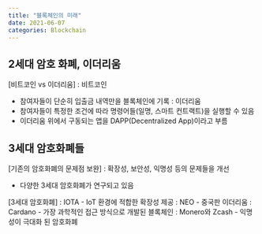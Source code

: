 ```yaml
---
title: "블록체인의 미래"
date: 2021-06-07
categories: Blockchain
---
```


## 2세대 암호 화폐, 이더리움

[비트코인 vs 이더리움]
: 비트코인
- 참여자들이 단순히 입출금 내역만을 블록체인에 기록
: 이더리움
- 참여자들이 특정한 조건에 따라 명령어들(일명, 스마트 컨트랙트)을 실행할 수 있음
- 이더리움 위에서 구동되는 앱을 DAPP(Decentralized App)이라고 부름


## 3세대 암호화폐들

[기존의 암호화폐의 문제점 보완]
: 확장성, 보안성, 익명성 등의 문제들을 개선 
- 다양한 3세대 암호화폐가 연구되고 있음

[3세대 암호화폐]
: IOTA - IoT 환경에 적합한 확장성 제공
: NEO - 중국판 이더리움
: Cardano - 가장 과학적인 접근 방식으로 개발된 블록체인
: Monero와 Zcash - 익명성이 극대화 된 암호화폐
